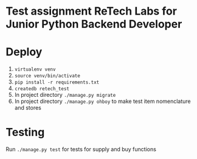 Test assignment ReTech Labs for Junior Python Backend Developer
==

Deploy
==
1. ```virtualenv venv```
2. ```source venv/bin/activate```
3. ```pip install -r requirements.txt```
4. ```createdb retech_test```
5. In project directory ```./manage.py migrate```
5. In project directory ```./manage.py ohboy``` to make test item nomenclature and stores


Testing
==
Run ```./manage.py test``` for tests for supply and buy functions

